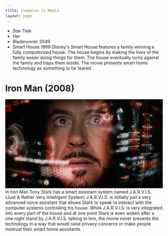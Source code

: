 ```yaml
---
title: Examples in Media
layout: page
---
```



- Star Trek
- Her
- Bladerunner 2049
- Smart House
1999 Disney's Smart House features a family winning a fully computerized house.  The house begins by making the lives of the family easier doing things for them.  The house eventually turns against the family and traps them inside.  The movie presents smart home technology as something to be feared.  

# Iron Man (2008)

![J.A.R.V.I.S. overlay in Iron Man's helmet](/pictures/jarvis.png) In Iron Man Tony Stark has a smart assistant system named J.A.R.V.I.S. (Just A Rather Very Intelligent System) J.A.R.V.I.S. is initially just a very advanced voice assistant that allows Stark to speak to interact with the computer systems controlling his house. While J.A.R.V.I.S. is very integrated into every part of the house and at one point Stark is even woken after a one night stand by J.A.R.V.I.S. talking to him, the movie never presents the technology in a way that would raise privacy concerns or make people mistrust their smart home assistants.
